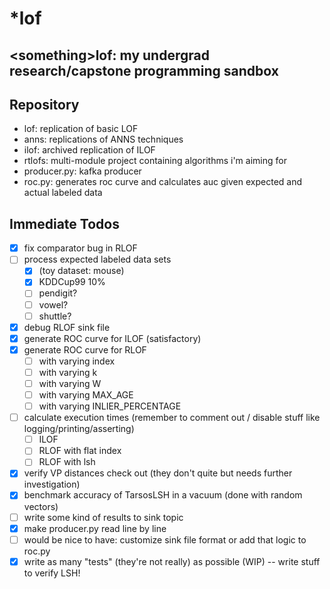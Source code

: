 # \*lof
\<something\>lof: my undergrad research/capstone programming sandbox
----------------
## Repository
- lof: replication of basic LOF
- anns: replications of ANNS techniques
- ilof: archived replication of ILOF
- rtlofs: multi-module project containing algorithms i'm aiming for
- producer.py: kafka producer
- roc.py: generates roc curve and calculates auc given expected and actual labeled data

## Immediate Todos

- [x] fix comparator bug in RLOF
- [ ] process expected labeled data sets
    - [x] (toy dataset: mouse)
    - [x] KDDCup99 10%
    - [ ] pendigit?
    - [ ] vowel?
    - [ ] shuttle?
- [x] debug RLOF sink file
- [x] generate ROC curve for ILOF (satisfactory)
- [x] generate ROC curve for RLOF
    - [ ] with varying index
    - [ ] with varying k
    - [ ] with varying W
    - [ ] with varying MAX_AGE
    - [ ] with varying INLIER_PERCENTAGE
- [ ] calculate execution times (remember to comment out / disable stuff like logging/printing/asserting)
    - [ ] ILOF
    - [ ] RLOF with flat index
    - [ ] RLOF with lsh
- [x] verify VP distances check out (they don't quite but needs further investigation)
- [x] benchmark accuracy of TarsosLSH in a vacuum (done with random vectors)
- [ ] write some kind of results to sink topic
- [x] make producer.py read line by line
- [ ] would be nice to have: customize sink file format or add that logic to roc.py
- [x] write as many "tests" (they're not really) as possible (WIP) -- write stuff to verify LSH!
